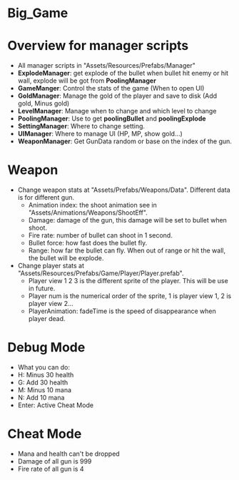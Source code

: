 # Big_Game

# Overview for manager scripts
 - All manager scripts in "Assets/Resources/Prefabs/Manager"
 - **ExplodeManager**: get explode of the bullet when bullet hit enemy or hit wall, explode will be got from **PoolingManager**
 - **GameManger**: Control the stats of the game (When to open UI)
 - **GoldManager**: Manage the gold of the player and save to disk (Add gold, Minus gold)
 - **LevelManager**: Manage when to change and which level to change
 - **PoolingManager**: Use to get **poolingBullet** and **poolingExplode**
 - **SettingManager**: Where to change setting.
 - **UIManager**: Where to manage UI (HP, MP, show gold...)
 - **WeaponManager**: Get GunData random or base on the index of the gun.

# Weapon
 - Change weapon stats at "Assets/Prefabs/Weapons/Data". Different data is for different gun.
    - Animation index: the shoot animation see in "Assets/Animations/Weapons/ShootEff".
    - Damage: damage of the gun, this damage will be set to bullet when shoot.
    - Fire rate: number of bullet can shoot in 1 second.
    - Bullet force: how fast does the bullet fly.
    - Range: how far the bullet can fly. When out of range or hit the wall, the bullet will be explode.
 - Change player stats at "Assets/Resources/Prefabs/Game/Player/Player.prefab".
    - Player view 1 2 3 is the different sprite of the player. This will be use in future.
    - Player num is the numerical order of the sprite, 1 is player view 1, 2 is player view 2...
    - PlayerAnimation: fadeTime is the speed of disappearance when player dead.

# Debug Mode
 - What you can do:
  - H: Minus 30 health
  - G: Add 30 health
  - M: Minus 10 mana
  - N: Add 10 mana
  - Enter: Active Cheat Mode
 
# Cheat Mode
 - Mana and health can't be dropped
 - Damage of all gun is 999
 - Fire rate of all gun is 4
